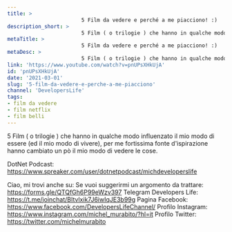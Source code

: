 ```yaml
---
title: > 
                        5 Film da vedere e perché a me piacciono! :)
description_short: > 
                        5 Film ( o trilogie ) che hanno in qualche modo influenzato il mio modo di essere (ed il mio modo di vivere), per me fortissima fonte ...
metaTitle: > 
                        5 Film da vedere e perché a me piacciono! :)
metaDesc: > 
                        5 Film ( o trilogie ) che hanno in qualche modo influenzato il mio modo di essere (ed il mio modo di vivere), per me fortissima fonte ...
link: 'https://www.youtube.com/watch?v=pnUPsXHkUjA'
id: 'pnUPsXHkUjA'
date: '2021-03-01'
slug: '5-film-da-vedere-e-perche-a-me-piacciono'
channel: 'DevelopersLife'
tags: 
- film da vedere
- film netflix
- film belli
---
```

5 Film ( o trilogie ) che hanno in qualche modo influenzato il mio modo di essere (ed il mio modo di vivere), per me fortissima fonte d'ispirazione hanno cambiato un pò il mio modo di vedere le cose.

DotNet Podcast: https://www.spreaker.com/user/dotnetpodcast/michdeveloperslife

Ciao, mi trovi anche su:
Se vuoi suggerirmi un argomento da trattare: https://forms.gle/QTQfGh6P99eWzv397
Telegram Developers Life: https://t.me/joinchat/BItvlxik7J6iwIqJE3b99g
Pagina Facebook: https://www.facebook.com/DevelopersLifeChannel/
Profilo Instagram: https://www.instagram.com/michel_murabito/?hl=it
Profilo Twitter: https://twitter.com/michelmurabito